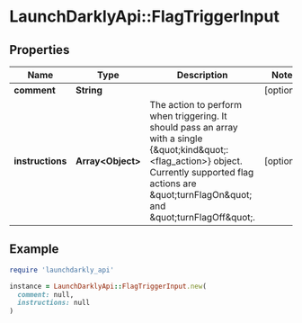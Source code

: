 # LaunchDarklyApi::FlagTriggerInput

## Properties

| Name | Type | Description | Notes |
| ---- | ---- | ----------- | ----- |
| **comment** | **String** |  | [optional] |
| **instructions** | **Array&lt;Object&gt;** | The action to perform when triggering. It should pass an array with a single {\&quot;kind\&quot;: &lt;flag_action&gt;} object. Currently supported flag actions are \&quot;turnFlagOn\&quot; and \&quot;turnFlagOff\&quot;. | [optional] |

## Example

```ruby
require 'launchdarkly_api'

instance = LaunchDarklyApi::FlagTriggerInput.new(
  comment: null,
  instructions: null
)
```

